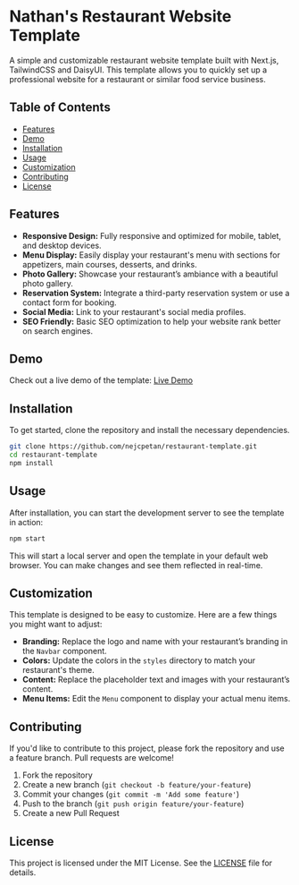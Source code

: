 # Nathan's Restaurant Website Template

A simple and customizable restaurant website template built with Next.js, TailwindCSS and DaisyUI. This template allows you to quickly set up a professional website for a restaurant or similar food service business.

## Table of Contents

- [Features](#features)
- [Demo](#demo)
- [Installation](#installation)
- [Usage](#usage)
- [Customization](#customization)
- [Contributing](#contributing)
- [License](#license)

## Features

- **Responsive Design:** Fully responsive and optimized for mobile, tablet, and desktop devices.
- **Menu Display:** Easily display your restaurant's menu with sections for appetizers, main courses, desserts, and drinks.
- **Photo Gallery:** Showcase your restaurant’s ambiance with a beautiful photo gallery.
- **Reservation System:** Integrate a third-party reservation system or use a contact form for booking.
- **Social Media:** Link to your restaurant's social media profiles.
- **SEO Friendly:** Basic SEO optimization to help your website rank better on search engines.

## Demo

Check out a live demo of the template: [Live Demo](https://nejcpetan.github.io/restaurant/template)

## Installation

To get started, clone the repository and install the necessary dependencies.

```bash
git clone https://github.com/nejcpetan/restaurant-template.git
cd restaurant-template
npm install
```

## Usage

After installation, you can start the development server to see the template in action:

```bash
npm start
```

This will start a local server and open the template in your default web browser. You can make changes and see them reflected in real-time.

## Customization

This template is designed to be easy to customize. Here are a few things you might want to adjust:

- **Branding:** Replace the logo and name with your restaurant’s branding in the `Navbar` component.
- **Colors:** Update the colors in the `styles` directory to match your restaurant's theme.
- **Content:** Replace the placeholder text and images with your restaurant’s content.
- **Menu Items:** Edit the `Menu` component to display your actual menu items.

## Contributing

If you'd like to contribute to this project, please fork the repository and use a feature branch. Pull requests are welcome!

1. Fork the repository
2. Create a new branch (`git checkout -b feature/your-feature`)
3. Commit your changes (`git commit -m 'Add some feature'`)
4. Push to the branch (`git push origin feature/your-feature`)
5. Create a new Pull Request

## License

This project is licensed under the MIT License. See the [LICENSE](LICENSE) file for details.

```

```
